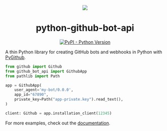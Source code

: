 <p align="center"><img src="https://i.imgur.com/5SiDsz8.png"></p>
<h1 align="center">python-github-bot-api</h1>
<p align="center">
<a href="https://pypi.org/project/github-bot-api"><img alt="PyPI - Python Version" src="https://img.shields.io/pypi/pyversions/github-bot-api"></a></p>

  [PyGithub]: https://pypi.org/project/PyGithub/

A thin Python library for creating GitHub bots and webhooks in Python with [PyGithub].

```python
from github import Github
from github_bot_api import GithubApp
from pathlib import Path

app = GithubApp(
    user_agent='my-bot/0.0.0',
    app_id="67890",
    private_key=Path("app-private.key").read_text(),
)

client: Github = app.installation_client(12345)
```

For more examples, check out the [documentation](https://niklasrosenstein.github.io/python-github-bot-api/).
